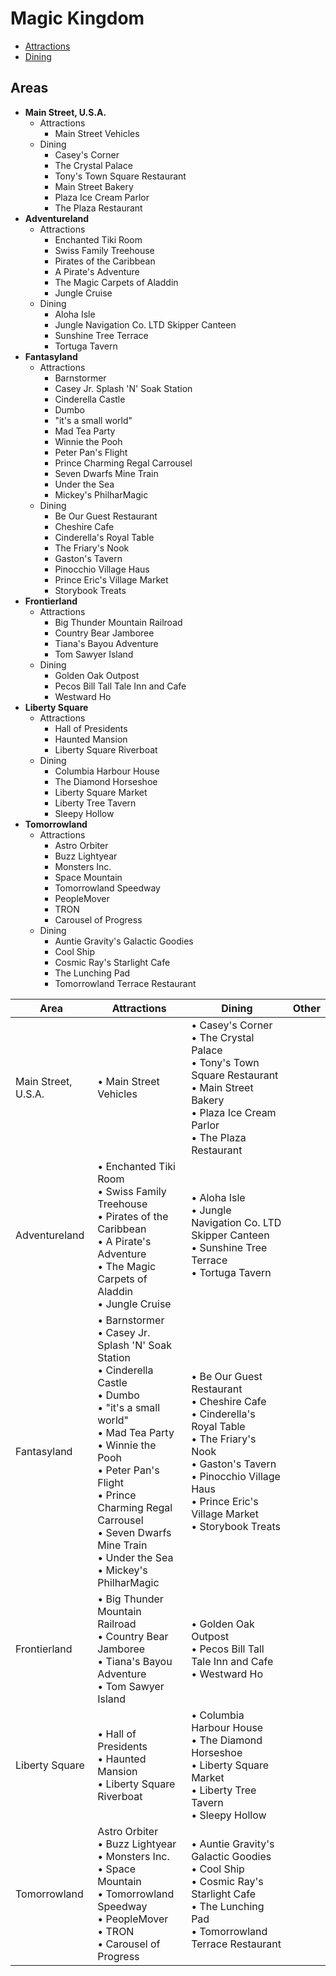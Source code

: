 # Magic Kingdom

- [Attractions](https://github.com/asemanko/travel-plans/blob/master/destination/north-america/usa/fl/disney-world/magic-kingdom/magic-kingdom-attractions.md)
- [Dining](https://github.com/asemanko/travel-plans/blob/master/destination/north-america/usa/fl/disney-world/magic-kingdom/magic-kingdom-dining.md)


## Areas

- **Main Street, U.S.A.**
  - Attractions
    - Main Street Vehicles
  - Dining
    - Casey's Corner
    - The Crystal Palace
    - Tony's Town Square Restaurant
    - Main Street Bakery
    - Plaza Ice Cream Parlor
    - The Plaza Restaurant
- **Adventureland**
  - Attractions
    - Enchanted Tiki Room
    - Swiss Family Treehouse
    - Pirates of the Caribbean
    - A Pirate's Adventure
    - The Magic Carpets of Aladdin
    - Jungle Cruise
  - Dining
    - Aloha Isle
    - Jungle Navigation Co. LTD Skipper Canteen
    - Sunshine Tree Terrace
    - Tortuga Tavern
- **Fantasyland**
  - Attractions
    - Barnstormer
    - Casey Jr. Splash 'N' Soak Station
    - Cinderella Castle
    - Dumbo
    - "it's a small world"
    - Mad Tea Party
    - Winnie the Pooh
    - Peter Pan's Flight
    - Prince Charming Regal Carrousel
    - Seven Dwarfs Mine Train
    - Under the Sea
    - Mickey's PhilharMagic
  - Dining
    - Be Our Guest Restaurant
    - Cheshire Cafe
    - Cinderella's Royal Table
    - The Friary's Nook
    - Gaston's Tavern
    - Pinocchio Village Haus
    - Prince Eric's Village Market
    - Storybook Treats
- **Frontierland**
  - Attractions
    - Big Thunder Mountain Railroad
    - Country Bear Jamboree
    - Tiana's Bayou Adventure
    - Tom Sawyer Island
  - Dining
    - Golden Oak Outpost
    - Pecos Bill Tall Tale Inn and Cafe
    - Westward Ho
- **Liberty Square**
  - Attractions
    - Hall of Presidents
    - Haunted Mansion
    - Liberty Square Riverboat
  - Dining
    - Columbia Harbour House
    - The Diamond Horseshoe
    - Liberty Square Market
    - Liberty Tree Tavern
    - Sleepy Hollow
- **Tomorrowland**
  - Attractions
    - Astro Orbiter
    - Buzz Lightyear
    - Monsters Inc.
    - Space Mountain
    - Tomorrowland Speedway
    - PeopleMover
    - TRON
    - Carousel of Progress
  - Dining
    - Auntie Gravity's Galactic Goodies
    - Cool Ship
    - Cosmic Ray's Starlight Cafe
    - The Lunching Pad
    - Tomorrowland Terrace Restaurant


| Area  | Attractions | Dining | Other |
|-------|-------------|--------|-------|
|Main Street, U.S.A.|&bull; Main Street Vehicles|&bull; Casey's Corner<br>&bull; The Crystal Palace<br>&bull; Tony's Town Square Restaurant<br>&bull; Main Street Bakery<br>&bull; Plaza Ice Cream Parlor<br>&bull; The Plaza Restaurant| |
|Adventureland|&bull; Enchanted Tiki Room<br>&bull; Swiss Family Treehouse<br>&bull; Pirates of the Caribbean<br>&bull; A Pirate's Adventure<br>&bull; The Magic Carpets of Aladdin<br>&bull; Jungle Cruise|&bull; Aloha Isle<br>&bull; Jungle Navigation Co. LTD Skipper Canteen<br>&bull; Sunshine Tree Terrace<br>&bull; Tortuga Tavern| |
|Fantasyland|&bull; Barnstormer<br>&bull; Casey Jr. Splash 'N' Soak Station<br>&bull; Cinderella Castle<br>&bull; Dumbo<br>&bull; "it's a small world"<br>&bull; Mad Tea Party<br>&bull; Winnie the Pooh<br>&bull; Peter Pan's Flight<br>&bull; Prince Charming Regal Carrousel<br>&bull; Seven Dwarfs Mine Train<br>&bull; Under the Sea<br>&bull; Mickey's PhilharMagic|&bull; Be Our Guest Restaurant<br>&bull; Cheshire Cafe<br>&bull; Cinderella's Royal Table<br>&bull; The Friary's Nook<br>&bull; Gaston's Tavern<br>&bull; Pinocchio Village Haus<br>&bull; Prince Eric's Village Market<br>&bull; Storybook Treats| |
|Frontierland|&bull; Big Thunder Mountain Railroad<br>&bull; Country Bear Jamboree<br>&bull; Tiana's Bayou Adventure<br>&bull; Tom Sawyer Island|&bull; Golden Oak Outpost<br>&bull; Pecos Bill Tall Tale Inn and Cafe<br>&bull; Westward Ho| |
|Liberty Square|&bull; Hall of Presidents<br>&bull; Haunted Mansion<br>&bull; Liberty Square Riverboat|&bull; Columbia Harbour House<br>&bull; The Diamond Horseshoe<br>&bull; Liberty Square Market<br>&bull; Liberty Tree Tavern<br>&bull; Sleepy Hollow| |
|Tomorrowland|Astro Orbiter<br>&bull; Buzz Lightyear<br>&bull; Monsters Inc.<br>&bull; Space Mountain<br>&bull; Tomorrowland Speedway<br>&bull; PeopleMover<br>&bull; TRON<br>&bull; Carousel of Progress|&bull; Auntie Gravity's Galactic Goodies<br>&bull; Cool Ship<br>&bull; Cosmic Ray's Starlight Cafe<br>&bull; The Lunching Pad<br>&bull; Tomorrowland Terrace Restaurant| |

